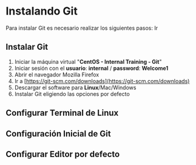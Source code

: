 # Instalando Git
Para instalar Git es necesario realizar los siguientes pasos:
Ir 
## Instalar Git
 1. Iniciar la máquina virtual "**CentOS - Internal Training - Git**"
 2. Iniciar sesión con el **usuario**: **internal** / **password**: **Welcome1**
 3. Abrir el navegador Mozilla Firefox
 4. Ir a [https://git-scm.com/downloads](https://git-scm.com/downloads)
 5. Descargar el software para **Linux**/Mac/Windows
 6. Instalar Git eligiendo las opciones por defecto

## Configurar Terminal de Linux

## Configuración Inicial de Git

## Configurar Editor por defecto


<!--stackedit_data:
eyJoaXN0b3J5IjpbLTE5Mzg3MjU2NzEsMzU5NjczNDYsNzMwOT
k4MTE2XX0=
-->